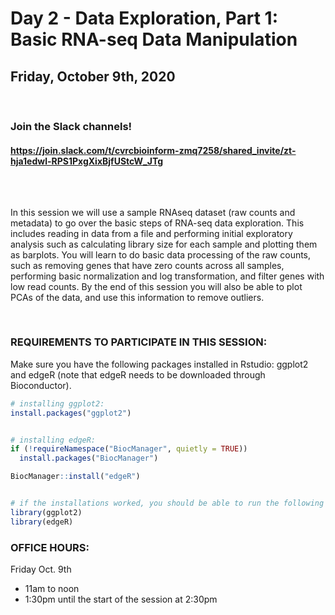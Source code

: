 # Day 2 - Data Exploration, Part 1: Basic RNA-seq Data Manipulation
## Friday, October 9th, 2020


<br>

### Join the Slack channels! 
#### https://join.slack.com/t/cvrcbioinform-zmq7258/shared_invite/zt-hja1edwl-RPS1PxgXixBjfUStcW_JTg

<br>  

##

In this session we will use a sample RNAseq dataset (raw counts and metadata) to go over the basic steps of RNA-seq data exploration. This includes reading in data from a file and performing initial exploratory analysis such as calculating library size for each sample and plotting them as barplots. You will learn to do basic data processing of the raw counts, such as removing genes that have zero counts across all samples, performing basic normalization and log transformation, and filter genes with low read counts. By the end of this session you will also be able to plot PCAs of the data, and use this information to remove outliers.


<br>

### REQUIREMENTS TO PARTICIPATE IN THIS SESSION:

Make sure you have the following packages installed in Rstudio: ggplot2 and edgeR (note that edgeR needs to be downloaded through Bioconductor). 

```r
# installing ggplot2: 
install.packages("ggplot2")


# installing edgeR:
if (!requireNamespace("BiocManager", quietly = TRUE))
  install.packages("BiocManager")

BiocManager::install("edgeR")


# if the installations worked, you should be able to run the following lines without error messages:
library(ggplot2)
library(edgeR)
```

### OFFICE HOURS:
 
Friday Oct. 9th
* 11am to noon  
* 1:30pm until the start of the session at 2:30pm  
 

